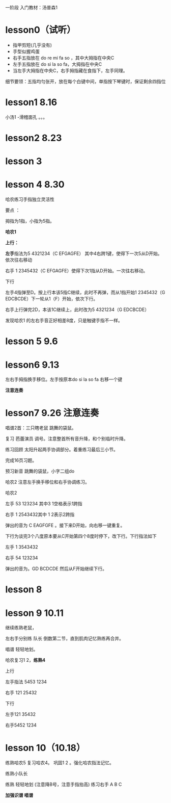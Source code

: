 一阶段 入门教材：汤普森1 

# lesson0（试听） 

- 指甲剪短(几乎没有)
- 手型似握鸡蛋
- 右手五指放在 do re mi fa so ，其中大拇指在中央C
- 左手五指放在 do si la so fa，大拇指在中央C
- 当左手大拇指在中央C，右手拇指藏在食指下，左手同理。

细节要领：五指均匀张开，放在每个白键中间，单指按下琴键时，保证剩余四指位 



#  lesson1  8.16 

小汤1 -滑稽面孔 。。。



# lesson2  8.23 



# lesson 3



# lesson 4 8.30 

哈农练习手指独立灵活性

要点 ：

拇指为1指，小指为5指。

**哈农1**

**上行：**

**左手**指法为5 4321234（C EFGAGFE）  其中4右跨1键，使得下一次5从D开始。依次往右移动

右手 1 2345432（C EFGAGFE）使得下次1指从D开始。一次往右移动。

下行

 左手4指弹至D。按上行本该5指C继续，此时不再弹，而从1指开始1 2345432（G EDCBCDE）下一轮从1（F）开始，依次下行。

右手上行弹完2D，本该1C继续上，此时改为5 4321234（G EDCBCDE）

发现哈农1 的左右手音正好相差8度，只是触键手指不一样。



# lesson 5  9.6



# lesson6 9.13



左右手拇指换手移位。左手按原本do si la so fa 右移一个键

**注意连奏**



# lesson7  **9.26** **注意连奏** 

唱谱2首：三只瞎老鼠   跳舞的袋鼠。

复习 芭蕾演员 调号。注意整首所有音升降，和个别临时升降。

练习回顾 太阳升起两手协调部分。着重练习最后三小节。

完成16页习题。

预习新音 跳舞的袋鼠，小字二组do 

哈农2 注意左手换手移位和右手协调练习。

哈农2

左手 53 123234   其中3 1空格表示1跨指

右手 1 2543432其中 1 2表示2跨指

弹出的音为 C EAGFGFE 。接下来D开始，向右移一键重复。

下行为谈完3个八度原本要从C开始第四个8度时停下，改下行。下行指法如下

左手 1 3543432

右手 54 123234  

弹出的音为。GD BCDCDE 然后从F开始继续下行。



# lesson 8



#  lesson 9  10.11 

继续练熟老鼠，

左右手分别练 队长 倒数第二节，直到肌肉记忆熟练再合并。

唱谱 轻轻地划。

哈农复习1 2，**练熟4**

上行

左手指法 5453 1234

右手 121 25432

下行 

左手121 35432

右手5452 1234

# lesson 10（10.18） 

练熟哈农5   复习哈农4。 巩固1 2 。强化哈农指法记忆。

练熟小队长

练熟 轻轻地划  (注意降B号，注意手指抬高)  练习右手 A B C

**加强识谱  唱谱**